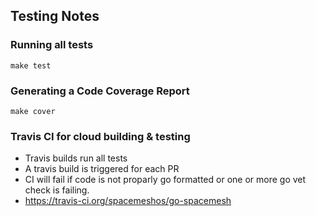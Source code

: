 ## Testing Notes

### Running all tests

`make test`

### Generating a Code Coverage Report
`make cover`

### Travis CI for cloud building & testing
- Travis builds run all tests
- A travis build is triggered for each PR
- CI will fail if code is not proparly go formatted or one or more go vet check is failing.
- https://travis-ci.org/spacemeshos/go-spacemesh
